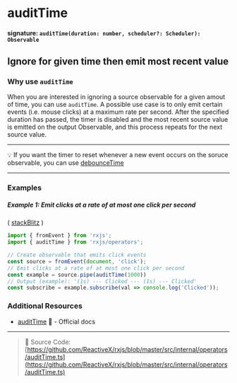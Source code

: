 # auditTime

#### signature: `auditTime(duration: number, scheduler?: Scheduler): Observable`

## Ignore for given time then emit most recent value

### Why use `auditTime`

When you are interested in ignoring a source observable for a given amout of time, you can use `auditTime`. A possible use case is to only emit certain events (i.e. mouse clicks) at a maximum rate per second. After the specified duration has passed, the timer is disabled and the most recent source value is emitted on the output Observable, and this process repeats for the next source value.

---

:bulb: If you want the timer to reset whenever a new event occurs on the soruce observable, you can use [debounceTime](debouncetime.md)

---

### Examples

##### Example 1: Emit clicks at a rate of at most one click per second

( [stackBlitz](https://stackblitz.com/edit/typescript-skykxw) )

```js
import { fromEvent } from 'rxjs';
import { auditTime } from 'rxjs/operators';

// Create observable that emits click events
const source = fromEvent(document, 'click');
// Emit clicks at a rate of at most one click per second
const example = source.pipe(auditTime(1000))
// Output (example): '(1s) --- Clicked --- (1s) --- Clicked' 
const subscribe = example.subscribe(val => console.log('Clicked'));
```

### Additional Resources

* [auditTime](http://reactivex.io/rxjs/class/es6/Observable.js~Observable.html#instance-method-auditTime)
  :newspaper: - Official docs

---

> :file_folder: Source Code:
> [https://github.com/ReactiveX/rxjs/blob/master/src/internal/operators/auditTime.ts](https://github.com/ReactiveX/rxjs/blob/master/src/internal/operators/auditTime.ts)

